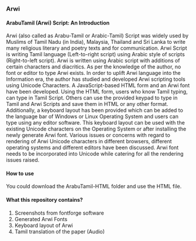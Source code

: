 ### Arwi ###
#### ArabuTamil (Arwi) Script: An Introduction ####

Arwi (also called as Arabu-Tamil or Arabic-Tamil) Script was widely used by Muslims of Tamil Nadu (in India), Malaysia, Thailand and Sri Lanka to write many religious literary and poetry texts and for communication. Arwi Script is writing Tamil language (Left-to-right script) using Arabic style of scripts (Right-to-left script). Arwi is written using Arabic script with additions of certain characters and diacritics. As per the knowledge of the author, no font or editor to type Arwi exists. In order to uplift Arwi language into the Information era, the author has studied and developed Arwi scripting tools using Unicode Characters. A JavaScript-based HTML form and an Arwi font have been developed. Using the HTML form, users who know Tamil typing, can type in Tamil Script. Others can use the provided keypad to type in Tamil and Arwi Scripts and save them in HTML or any other format. Additionally, a keyboard layout has been provided which can be added to the language bar of Windows or Linux Operating System and users can type using any editor software. This keyboard layout can be used with the existing Unicode characters on the Operating System or after installing the newly generate Arwi font. Various issues or concerns with regard to rendering of Arwi Unicode characters in different browsers, different operating systems and different editors have been discussed. Arwi font needs to be incorporated into Unicode while catering for all the rendering issues raised.

#### How to use ####
You could download the ArabuTamil-HTML folder and use the HTML file.

#### What this repository contains? ####
1. Screenshots from fontforge software
2. Generated Arwi Fonts
3. Keyboard layout of Arwi
4. Tamil translation of the paper (Audio)
